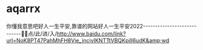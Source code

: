 # aqarrx
你懂我意思吧好人一生平安,靠谱的网站好人一生平安2022----------------------------🍜🍜点/此/进/入/http://www.baidu.com/link?url=NoK8PT47PahMhFH8Vie_jnciyIKNTTtVBQKpill6udK&amp;wd
